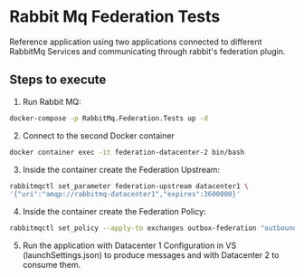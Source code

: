 # Rabbit Mq Federation Tests

Reference application using two applications connected to different RabbitMq Services and communicating through rabbit's federation plugin.

## Steps to execute

1. Run Rabbit MQ:

```bash
docker-compose -p RabbitMq.Federation.Tests up -d
```

2. Connect to the second Docker container

```bash
docker container exec -it federation-datacenter-2 bin/bash
```

3. Inside the container create the Federation Upstream:

```bash
rabbitmqctl set_parameter federation-upstream datacenter1 \
'{"uri":"amqp://rabbitmq-datacenter1","expires":3600000}'
```

4. Inside the container create the Federation Policy:

```bash
rabbitmqctl set_policy --apply-to exchanges outbox-federation "outbound$" '{"federation-upstream-set":"all"}'
```

5. Run the application with Datacenter 1 Configuration in VS (launchSettings.json) to produce messages and with Datacenter 2 to consume them.
